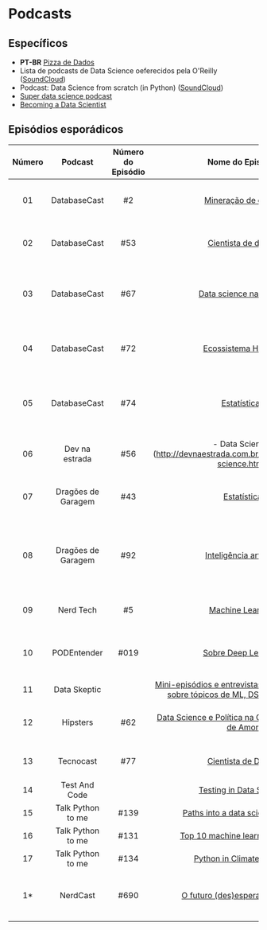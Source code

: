 # Podcasts


## Específicos

- **PT-BR** [Pizza de Dados](http://podcast.datascience.pizza) 
- Lista de podcasts de Data Science oeferecidos pela O'Reilly ([SoundCloud](https://soundcloud.com/oreilly-radar/sets/the-oreilly-data-show-podcast)) 
- Podcast: Data Science from scratch (in Python) ([SoundCloud](https://soundcloud.com/talkpython/56-data-science-from-scratch))
- [Super data science podcast](https://www.superdatascience.com/podcast/)
- [Becoming a Data Scientist](https://www.becomingadatascientist.com/category/podcast/)


## Episódios esporádicos


| Número | Podcast | Número do Episódio | Nome do Episódio | Plataforma | Autor(es) | 
| :---: | :---: | :---: | :---: | :---: | :---: |
|01|DatabaseCast | #2 | [Mineração de dados](http://databasecast.com.br/wp/databasecast-2-mineracao-de-dados/)| [DatabaseCast](http://databasecast.com.br/wp/sample-page/) | `Mauro Pichiliani, Wagner Crivelini, Ary Bressane` |
|02|DatabaseCast | #53 | [Cientista de dados](http://databasecast.com.br/wp/databasecast-53-cientista-de-dados/)| [DatabaseCast](http://databasecast.com.br/wp/sample-page/) | `Mauro Pichiliani, Wagner Crivelini, Marcelo Glauco` |
|03|DatabaseCast | #67 | [Data science na prática](http://databasecast.com.br/wp/databasecast-67-data-science-na-pratica/)| [DatabaseCast](http://databasecast.com.br/wp/sample-page/) | `Mauro Pichiliani, Wagner Crivelini, Diego Nogare, Tantravahi Aditya` |
|04| DatabaseCast | #72 | [Ecossistema Hadoop](http://databasecast.com.br/wp/databasecast-72-ecossistema-hadoop/)| [DatabaseCast](http://databasecast.com.br/wp/sample-page/) | `Mauro Pichiliani, Wagner Crivelini, Felipe Gasparini` |
|05|DatabaseCast | #74 | [Estatísticas](http://databasecast.com.br/wp/databasecast-74-estatisticas/)| [DatabaseCast](http://databasecast.com.br/wp/sample-page/) | `Mauro Pichiliani, Wagner Crivelini, Ricardo Rezende, Fabiano Amorim` |
|06|Dev na estrada | #56 | - Data Science](http://devnaestrada.com.br/2016/06/03/data-science.html)| [DNE](http://devnaestrada.com.br/) |`Fellipe Azambuja, Igor Leroy, Ramon Sanches, Raony Guimaraes` |
|07|Dragões de Garagem | #43 |[Estatística](http://dragoesdegaragem.com/podcast/dragoes-de-garagem-43-estatistica/)| [Dragões de Garagem](http://dragoesdegaragem.com/sobre/) | `Luciano Queiroz, Lucas Camargos, Bruno Spacek, Rafael Calsaverini` |
|08|Dragões de Garagem| #92 |[Inteligência artificial](http://dragoesdegaragem.com/podcast/dragoes-de-garagem-92-inteligencia-artificial/)| [Dragões de Garagem](http://dragoesdegaragem.com/sobre/) | `Lucas Camargos, Victor Caparica, Camila Laranjeira, Kherian Gracher, Antonio Nazaré, Igor Bastos` |
|09|Nerd Tech |#5 |[Machine Learning](https://jovemnerd.com.br/nerdcast/nerdtech/machine-learning/)| [NerdTech](https://jovemnerd.com.br/playlist/nerdtech/) | `Caio Gomes, Guilherme Silveira, Paulo Silveira` |
|10|PODEntender |#019 |[Sobre Deep Learning](http://dragoesdegaragem.com/podentender/019-sobre-deep-learning)| [PODEntender](http://dragoesdegaragem.com/podentender) | `Antonio Marinho(Tonho), Carol Lacerda, Fábio Neves(Dalton), Dave Canton` |
|11|Data Skeptic | | [Mini-episódios e entrevistas com profissionais sobre tópicos de ML, DS, Estatística e IA ](https://dataskeptic.com/)| [Data Skeptic](https://www.youtube.com/channel/UC60gRMJRjTuTskBnl-LkPAg/) | `Kyle Polich` |
|12| Hipsters | #62 |[Data Science e Política na Operação Serenata de Amor](https://hipsters.tech/data-science-e-politica-na-operacao-serenata-de-amor-hipsters-62/)| [Hipsters Tech](https://hipsters.tech/) | `Paulo Silveira, Mauricio Linhares, Irio Musskopf, Eduardo Cuducos` |
|13|Tecnocast |#77 | [Cientista de Dados](https://tecnoblog.net/227424/tecnocast-077-cientista-de-dados/)| [Tecnoblog](https://tecnoblog.net/) | `Thiago Mobilon, Paulo Higa, Bernardo Santos Aflalo` |
|14|Test And Code | |[Testing in Data Science](http://testandcode.com/33)| | | 
|15|Talk Python to me |#139 |[Paths into a data science career](https://talkpython.fm/episodes/show/139/paths-into-a-data-science-career)| | Hugo Bowne-Anderson  |
|16|Talk Python to me |#131 | [Top 10 machine learning libraries](https://talkpython.fm/episodes/show/131/top-10-machine-learning-libraries)| | Pete Garcin | 
|17|Talk Python to me |#134 | [Python in Climate Science](https://talkpython.fm/episodes/show/134/python-in-climate-science)| | Damien Irving |
|1*|NerdCast |#690 | [O futuro (des)esperado das I.A.s](https://jovemnerd.com.br/nerdcast/o-futuro-desesperado-das-i-a-s/)| | `Alexandre Otoni, Deive Pazos, Caio Gomes, Mila, Vivi, Yasodara Córdova` |
